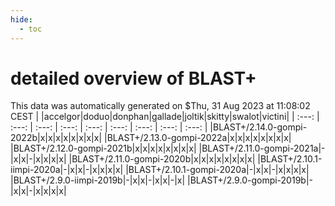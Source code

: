 ```yaml
---
hide:
  - toc
---
```


detailed overview of BLAST+
===========================


This data was automatically generated on $Thu, 31 Aug 2023 at 11:08:02 CEST
| |accelgor|doduo|donphan|gallade|joltik|skitty|swalot|victini|
| :---: | :---: | :---: | :---: | :---: | :---: | :---: | :---: | :---: |
|BLAST+/2.14.0-gompi-2022b|x|x|x|x|x|x|x|x|
|BLAST+/2.13.0-gompi-2022a|x|x|x|x|x|x|x|x|
|BLAST+/2.12.0-gompi-2021b|x|x|x|x|x|x|x|x|
|BLAST+/2.11.0-gompi-2021a|-|x|x|-|x|x|x|x|
|BLAST+/2.11.0-gompi-2020b|x|x|x|x|x|x|x|x|
|BLAST+/2.10.1-iimpi-2020a|-|x|x|-|x|x|x|x|
|BLAST+/2.10.1-gompi-2020a|-|x|x|-|x|x|x|x|
|BLAST+/2.9.0-iimpi-2019b|-|x|x|-|x|x|-|x|
|BLAST+/2.9.0-gompi-2019b|-|x|x|-|x|x|x|x|
